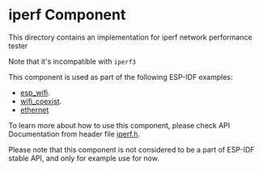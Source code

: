 # iperf Component

This directory contains an implementation for iperf network performance tester

Note that it's incompatible with `iperf3`

This component is used as part of the following ESP-IDF examples:
- [esp_wifi](../../wifi/iperf).
- [wifi_coexist](../../bluetooth/esp_ble_mesh/wifi_coexist).
- [ethernet](../../ethernet/iperf)

To learn more about how to use this component, please check API Documentation from header file [iperf.h](./include/iperf.h).

Please note that this component is not considered to be a part of ESP-IDF stable API, and only for example use for now.
